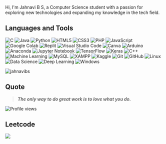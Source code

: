 Hi, I'm Jahnavi B S, a Computer Science student with a passion for exploring new technologies and expanding my knowledge in the tech field.

## Languages and Tools
![C](https://img.shields.io/badge/-C-A8B9CC?logo=c&logoColor=white&style=flat)
![Java](https://img.shields.io/badge/-Java-007396?logo=java&logoColor=white&style=flat)
![Python](https://img.shields.io/badge/-Python-3776AB?logo=python&logoColor=white&style=flat)
![HTML5](https://img.shields.io/badge/-HTML5-E34F26?logo=html5&logoColor=white&style=flat)
![CSS3](https://img.shields.io/badge/-CSS3-1572B6?logo=css3&logoColor=white&style=flat)
![PHP](https://img.shields.io/badge/-PHP-777BB4?logo=php&logoColor=white&style=flat)
![JavaScript](https://img.shields.io/badge/-JavaScript-F7DF1E?logo=javascript&logoColor=white&style=flat)
![Google Colab](https://img.shields.io/badge/-Google%20Colab-F9AB00?logo=google-colab&logoColor=white&style=flat)
![Replit](https://img.shields.io/badge/-Replit-F26207?logo=replit&logoColor=white&style=flat)
![Visual Studio Code](https://img.shields.io/badge/-Visual%20Studio%20Code-007ACC?logo=visual-studio-code&logoColor=white&style=flat)
![Canva](https://img.shields.io/badge/-Canva-00C4CC?logo=canva&logoColor=white&style=flat)
![Arduino](https://img.shields.io/badge/-Arduino-00979D?logo=arduino&logoColor=white&style=flat)
![Anaconda](https://img.shields.io/badge/-Anaconda-44A833?logo=anaconda&logoColor=white&style=flat)
![Jupyter Notebook](https://img.shields.io/badge/-Jupyter-FF9900?logo=jupyter&logoColor=white&style=flat)
![TensorFlow](https://img.shields.io/badge/-TensorFlow-FF6F00?logo=tensorflow&logoColor=white&style=flat)
![Keras](https://img.shields.io/badge/-Keras-D00000?logo=keras&logoColor=white&style=flat)
![C++](https://img.shields.io/badge/-C++-00599C?logo=c%2B%2B&logoColor=white&style=flat)
![Machine Learning](https://img.shields.io/badge/-Machine%20Learning-102230?logo=machine-learning&logoColor=white&style=flat)
![MySQL](https://img.shields.io/badge/-MySQL-4479A1?logo=mysql&logoColor=white&style=flat)
![XAMPP](https://img.shields.io/badge/-XAMPP-FB7A24?logo=xampp&logoColor=white&style=flat)
![Kaggle](https://img.shields.io/badge/-Kaggle-20BEFF?logo=kaggle&logoColor=white&style=flat)
![Git](https://img.shields.io/badge/-Git-F05032?logo=git&logoColor=white&style=flat)
![GitHub](https://img.shields.io/badge/-GitHub-181717?logo=github&logoColor=white&style=flat)
![Linux](https://img.shields.io/badge/-Linux-FCC624?logo=linux&logoColor=white&style=flat)
![Data Science](https://img.shields.io/badge/-Data%20Science-4B8BBE?logo=data-science&logoColor=white&style=flat)
![Deep Learning](https://img.shields.io/badge/-Deep%20Learning-8C1515?logo=deep-learning&logoColor=white&style=flat)
![Windows](https://img.shields.io/badge/-Windows-0078D6?logo=windows&logoColor=white&style=flat)

<p><img align="center" src="https://github-readme-stats.vercel.app/api/top-langs?username=Jahnavibs03&show_icons=true&locale=en&layout=compact" alt="jahnavibs" /></p>


## Quote
> _**The only way to do great work is to love what you do.**_

![Profile views](https://komarev.com/ghpvc/?username=Jahnavibs03)

## Leetcode
![](https://leetcard.jacoblin.cool/jahnavibs2003?ext=heatmap)
